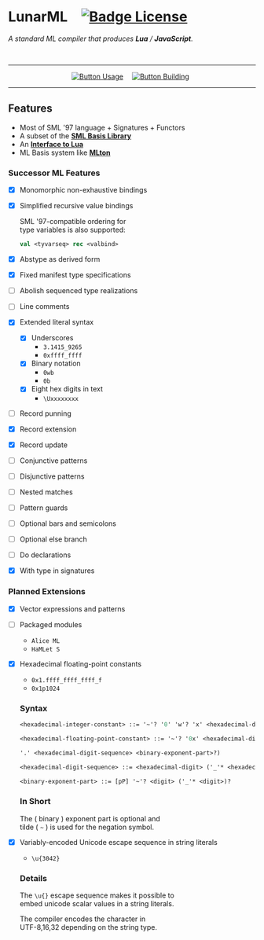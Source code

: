 
# LunarML   [![Badge License]][License]

*A standard ML compiler that produces **Lua** / **JavaScript**.*

<br>

<div align = center>

---

[![Button Usage]][Usage]   
[![Button Building]][Building] 

---

</div>


## Features

-   Most of SML '97 language + Signatures + Functors
-   A subset of the **[SML Basis Library]**
-   An **[Interface to Lua]**
-   ML Basis system like **[MLton]**

### Successor ML Features

-   [x] Monomorphic non-exhaustive bindings
-   [x] Simplified recursive value bindings

    SML '97-compatible ordering for <br>
    type variables is also supported: 
    
    ```sml
    val <tyvarseq> rec <valbind>
    ```


-   [x] Abstype as derived form
-   [x] Fixed manifest type specifications
-   [ ] Abolish sequenced type realizations
-   [ ] Line comments
-   [x] Extended literal syntax
    -   [x] Underscores 
        - `3.1415_9265`
        - `0xffff_ffff`
    -   [x] Binary notation
        - `0wb`
        - `0b`
    -   [x] Eight hex digits in text
        - `\Uxxxxxxxx`

        
-   [ ] Record punning
-   [x] Record extension
-   [x] Record update
-   [ ] Conjunctive patterns
-   [ ] Disjunctive patterns
-   [ ] Nested matches
-   [ ] Pattern guards
-   [ ] Optional bars and semicolons
-   [ ] Optional else branch
-   [ ] Do declarations
-   [x] With type in signatures

### Planned Extensions

-   [x] Vector expressions and patterns
-   [ ] Packaged modules
    - `Alice ML`
    - `HaMLet S`
    
    
-   [x] Hexadecimal floating-point constants
    - `0x1.ffff_ffff_ffff_f`
    - `0x1p1024`
    
    ### Syntax

    ```sml
    <hexadecimal-integer-constant> ::= '~'? '0' 'w'? 'x' <hexadecimal-digit-sequence>
    ```

    ```sml
    <hexadecimal-floating-point-constant> ::= '~'? '0x' <hexadecimal-digit-sequence> (<binary-exponent-part> | 
    ```

    ```sml    
    '.' <hexadecimal-digit-sequence> <binary-exponent-part>?)
    ```
    
    ```sml
    <hexadecimal-digit-sequence> ::= <hexadecimal-digit> ('_'* <hexadecimal-digit>)*
    ```
    
    ```sml
    <binary-exponent-part> ::= [pP] '~'? <digit> ('_'* <digit>)?
    ```
    
    ### In Short
    
    The ( binary ) exponent part is optional and <br>
    tilde ( `~` ) is used for the negation symbol.

    
    
-   [x] Variably-encoded Unicode escape sequence in string literals
    - `\u{3042}`
    
    ### Details
    
    The `\u{}` escape sequence makes it possible to <br>
    embed unicode scalar values in a string literals.
    
    The compiler encodes the character in <br>
    UTF-8,16,32 depending on the string type.

<br>


<!----------------------------------------------------------------------------->

[MLton]: http://mlton.org/MLBasis

[SML Basis Library]: doc/BasisLibrary.md
[Interface to Lua]: doc/LuaInterface.md
[Building]: doc/Building.md 'How to compile this project from source.'
[License]: LICENSE
[Usage]: doc/Usage.md 'What options you have available to interact with.'


<!---------------------------------[ Badges ]---------------------------------->

[Badge License]: https://img.shields.io/badge/License-MIT-yellow.svg?style=for-the-badge


<!--------------------------------[ Buttons ]---------------------------------->

[Button Building]: https://img.shields.io/badge/Building-C9284D?style=for-the-badge&logoColor=white&logo=Square
[Button Usage]: https://img.shields.io/badge/Usage-31A8FF?style=for-the-badge&logoColor=white&logo=ReadTheDocs


